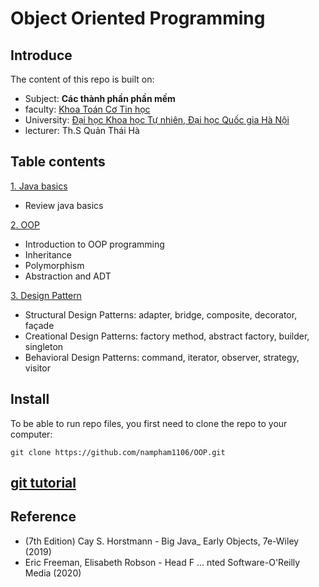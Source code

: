 # Object Oriented Programming

## Introduce
The content of this repo is built on:

- Subject: **Các thành phần phần mềm** 
- faculty: [Khoa Toán Cơ Tin học](http://mim.hus.vnu.edu.vn/en)
- University: [Đại học Khoa học Tự nhiên, Đại học Quốc gia Hà Nội](http://hus.vnu.edu.vn/)
- lecturer: Th.S Quản Thái Hà

## Table contents
[1. Java basics](https://github.com/nampham1106/OOP/tree/main/src/javabase)
- Review java basics

[2. OOP](https://github.com/nampham1106/OOP/tree/main/src/oop)
- Introduction to OOP programming
- Inheritance
- Polymorphism
- Abstraction and ADT

[3. Design Pattern](https://github.com/nampham1106/OOP/tree/main/src/designpattern)
- Structural Design Patterns: adapter, bridge, composite, decorator, façade
- Creational Design Patterns: factory method, abstract factory, builder, singleton
- Behavioral Design Patterns: command, iterator, observer, strategy, visitor

## Install
To be able to run repo files, you first need to clone the repo to your computer:
```
git clone https://github.com/nampham1106/OOP.git
```
## [git tutorial](https://github.com/nampham1106/OOP/blob/main/Git.pdf)
## Reference
- (7th Edition) Cay S. Horstmann - Big Java_ Early Objects, 7e-Wiley (2019)
- Eric Freeman, Elisabeth Robson - Head F ... nted Software-O'Reilly Media (2020)
